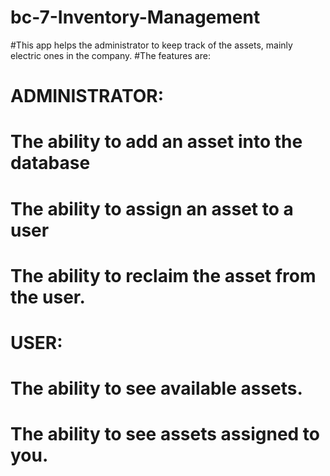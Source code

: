 # bc-7-Inventory-Management
#This app helps the administrator to keep track of the assets, mainly electric ones in the company.
#The features are:
#	ADMINISTRATOR:
#		The ability to add an asset into the database
#		The ability to assign an asset to a user
#		The ability to reclaim the asset from the user.

#	USER:
#		The ability to see available assets.
#		The ability to see assets assigned to you.